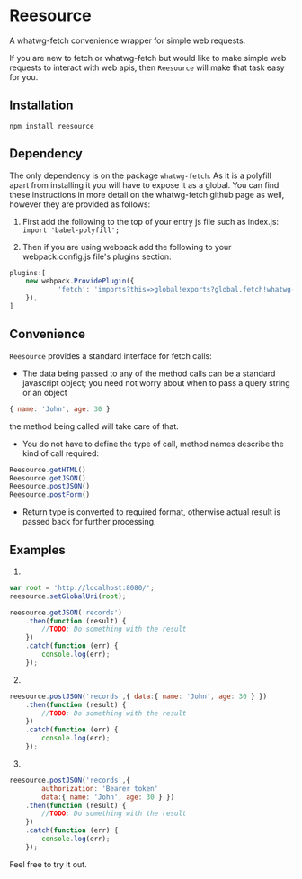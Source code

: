 # Reesource
A whatwg-fetch convenience wrapper for simple web requests.

If you are new to fetch or whatwg-fetch but would like to make simple web requests to interact with web apis, then `Reesource` will make that task easy for you.

## Installation
`npm install reesource`

## Dependency
The only dependency is on the package `whatwg-fetch`. As it is a polyfill apart from installing it you will have to expose it as a global. You can find these instructions in more detail on the whatwg-fetch github page as well, however they are provided as follows:

1. First add the following to the top of your entry js file such as index.js:
`import 'babel-polyfill';`

2. Then if you are using webpack add the following to your webpack.config.js file's plugins section:
```javascript
plugins:[
	new webpack.ProvidePlugin({
			'fetch': 'imports?this=>global!exports?global.fetch!whatwg-fetch'
	}),
]
```

## Convenience

`Reesource` provides a standard interface for fetch calls:
* The data being passed to any of the method calls can be a standard javascript object; you need not worry about when to pass a query string or an object 
```javascript
{ name: 'John', age: 30 }
```
 the method being called will take care of that.
* You do not have to define the type of call, method names describe the kind of call required:
```javascript
Reesource.getHTML()
Reesource.getJSON()
Reesource.postJSON()
Reesource.postForm()
```
* Return type is converted to required format, otherwise actual result is passed back for further processing.

## Examples
1.
```javascript
var root = 'http://localhost:8080/';
reesource.setGlobalUri(root);

reesource.getJSON('records')
	.then(function (result) {
		//TODO: Do something with the result
	})
	.catch(function (err) {
		console.log(err);
	});
```
2.
```javascript
reesource.postJSON('records',{ data:{ name: 'John', age: 30 } })
	.then(function (result) {
		//TODO: Do something with the result
	})
	.catch(function (err) {
		console.log(err);
	});
```

3.
```javascript
reesource.postJSON('records',{
		authorization: 'Bearer token'	
		data:{ name: 'John', age: 30 } })
	.then(function (result) {
		//TODO: Do something with the result
	})
	.catch(function (err) {
		console.log(err);
	});
```

Feel free to try it out.
